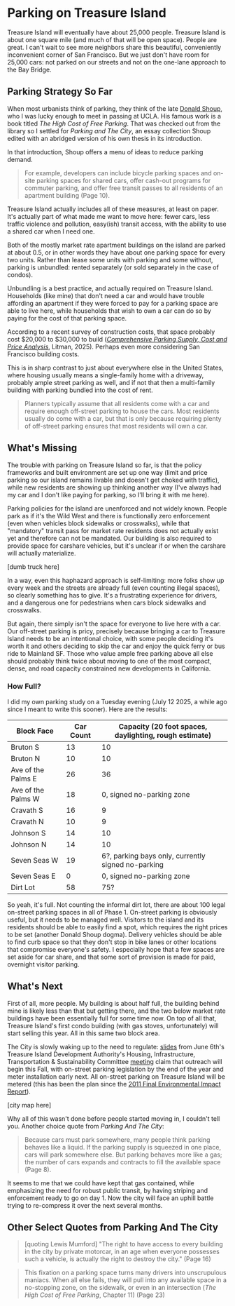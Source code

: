 # Parking on Treasure Island

Treasure Island will eventually have about 25,000 people. Treasure Island is about one square mile (and much of that will be open space). People are great. I can't wait to see more neighbors share this beautiful, conveniently inconvenient corner of San Francisco. But we just don't have room for 25,000 cars: not parked on our streets and not on the one-lane approach to the Bay Bridge.

## Parking Strategy So Far

When most urbanists think of parking, they think of the late [Donald Shoup](https://www.its.ucla.edu/2025/02/11/remembering-donald-shoup/), who I was lucky enough to meet in passing at UCLA. His famous work is a book titled *The High Cost of Free Parking*. That was checked out from the library so I settled for *Parking and The City*, an essay collection Shoup edited with an abridged version of his own thesis in its introduction.

In that introduction, Shoup offers a menu of ideas to reduce parking demand.

> For example, developers can include bicycle parking spaces and on-site parking spaces for shared cars, offer cash-out programs for commuter parking, and offer free transit passes to all residents of an apartment building (Page 10).

Treasure Island actually includes all of these measures, at least on paper. It's actually part of what made me want to move here: fewer cars, less traffic violence and pollution, easy(ish) transit access, with the ability to use a shared car when I need one.

Both of the mostly market rate apartment buildings on the island are parked at about 0.5, or in other words they have about one parking space for every two units. Rather than lease some units with parking and some without, parking is unbundled: rented separately (or sold separately in the case of condos).

Unbundling is a best practice, and actually required on Treasure Island. Households (like mine) that don't need a car and would have trouble affording an apartment if they were forced to pay for a parking space are able to live here, while households that wish to own a car can do so by paying for the cost of that parking space.

According to a recent survey of construction costs, that space probably cost $20,000 to $30,000 to build ([*Comprehensive Parking Supply, Cost and Price Analysis*](https://www.sciencedirect.com/science/article/pii/S2352146524004496), Litman, 2025). Perhaps even more considering San Francisco building costs.

This is in sharp contrast to just about everywhere else in the United States, where housing usually means a single-family home with a driveway, probably ample street parking as well, and if not that then a multi-family building with parking bundled into the cost of rent.

> Planners typically assume that all residents come with a car and require enough off-street parking to house the cars. Most residents usually do come with a car, but that is only because requiring plenty of off-street parking ensures that most residents will own a car.

## What's Missing

The trouble with parking on Treasure Island so far, is that the policy frameworks and built environment are set up one way (limit and price parking so our island remains livable and doesn't get choked with traffic), while new residents are showing up thinking another way (I've always had my car and I don't like paying for parking, so I'll bring it with me here).

Parking policies for the island are unenforced and not widely known. People park as if it's the Wild West and there is functionally zero enforcement (even when vehicles block sidewalks or crosswalks), while that "mandatory" transit pass for market rate residents does not actually exist yet and therefore can not be mandated. Our building is also required to provide space for carshare vehicles, but it's unclear if or when the carshare will actually materialize.

[dumb truck here]

In a way, even this haphazard approach is self-limiting: more folks show up every week and the streets are already full (even counting illegal spaces), so clearly something has to give. It's a frustrating experience for drivers, and a dangerous one for pedestrians when cars block sidewalks and crosswalks.

But again, there simply isn't the space for everyone to live here with a car. Our off-street parking is pricy, precisely because bringing a car to Treasure Island needs to be an intentional choice, with some people deciding it's worth it and others deciding to skip the car and enjoy the quick ferry or bus ride to Mainland SF. Those who value ample free parking above all else should probably think twice about moving to one of the most compact, dense, and road capacity constrained new developments in California.

### How Full?

I did my own parking study on a Tuesday evening (July 12 2025, a while ago since I meant to write this sooner). Here are the results:

| Block Face         | Car Count | Capacity (20 foot spaces, daylighting, rough estimate) |
| ------------------ | --------- | ------------------------------------------------------ |
| Bruton S           | 13        | 10                                                     |
| Bruton N           | 10        | 10                                                     |
| Ave of the Palms E | 26        | 36                                                     |
| Ave of the Palms W | 18        | 0, signed no-parking zone                              |
| Cravath S          | 16        | 9                                                      |
| Cravath N          | 10        | 9                                                      |
| Johnson S          | 14        | 10                                                     |
| Johnson N          | 14        | 10                                                     |
| Seven Seas W       | 19        | 6?, parking bays only, currently signed no-parking     |
| Seven Seas E       | 0         | 0, signed no-parking zone                              |
| Dirt Lot           | 58        | 75?                                                    |

So yeah, it's full. Not counting the informal dirt lot, there are about 100 legal on-street parking spaces in all of Phase 1. On-street parking is obviously useful, but it needs to be managed well. Visitors to the island and its residents should be able to easily find a spot, which requires the right prices to be set (another Donald Shoup dogma). Delivery vehicles should be able to find curb space so that they don't stop in bike lanes or other locations that compromise everyone's safety. I especially hope that a few spaces are set aside for car share, and that some sort of provision is made for paid, overnight visitor parking.

## What's Next

First of all, more people. My building is about half full, the building behind mine is likely less than that but getting there, and the two below market rate buildings have been essentially full for some time now. On top of all that, Treasure Island's first condo building (with gas stoves, unfortunately) will start selling this year. All in this same two block area.

The City is slowly waking up to the need to regulate: [slides](https://media.api.sf.gov/documents/Western_Shoreline_Public_Realm_06_06_2025_HITS_-_Final.pdf) from June 6th's Treasure Island Development Authority's Housing, Infrastructure, Transportation & Sustainability Committee [meeting](https://www.sf.gov/meeting--june-6-2025-tida-housing-infrastructure-transportation-sustainability) claim that outreach will begin this Fall, with on-street parking legislation by the end of the year and meter installation early next. All on-street parking on Treasure Island will be metered (this has been the plan since the [2011 Final Environmental Impact Report](https://media.api.sf.gov/documents/2011_FEIR_Combined_Reduced.pdf)). 

[city map here]

Why all of this wasn't done before people started moving in, I couldn't tell you. Another choice quote from *Parking And The City*:

> Because cars must park somewhere, many people think parking behaves like a liquid. If the parking supply is squeezed in one place, cars will park somewhere else. But parking behaves more like a gas; the number of cars expands and contracts to fill the available space (Page 8).

It seems to me that we could have kept that gas contained, while emphasizing the need for robust public transit, by having striping and enforcement ready to go on day 1. Now the city will face an uphill battle trying to re-compress it over the next several months.

## Other Select Quotes from Parking And The City

> [quoting Lewis Mumford] "The right to have access to every building in the city by private motorcar, in an age when everyone possesses such a vehicle, is actually the right to destroy the city." (Page 16)

> This fixation on a parking space turns many drivers into unscrupulous maniacs. When all else fails, they will pull into any available space in a no-stopping zone, on the sidewalk, or even in an intersection (*The High Cost of Free Parking*, Chapter 11) (Page 23)

